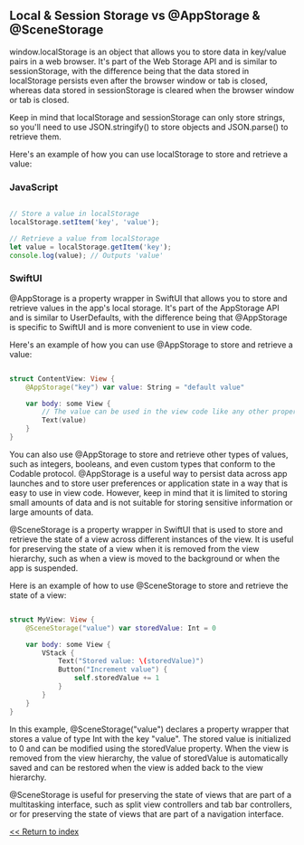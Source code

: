 ## Local & Session Storage vs @AppStorage & @SceneStorage

window.localStorage is an object that allows you to store data in key/value pairs in a web browser. It's part of the Web Storage API and is similar to sessionStorage, with the difference being that the data stored in localStorage persists even after the browser window or tab is closed, whereas data stored in sessionStorage is cleared when the browser window or tab is closed.

Keep in mind that localStorage and sessionStorage can only store strings, so you'll need to use JSON.stringify() to store objects and JSON.parse() to retrieve them.

Here's an example of how you can use localStorage to store and retrieve a value:

### JavaScript

```javascript

// Store a value in localStorage
localStorage.setItem('key', 'value');

// Retrieve a value from localStorage
let value = localStorage.getItem('key');
console.log(value); // Outputs 'value'


```

### SwiftUI

@AppStorage is a property wrapper in SwiftUI that allows you to store and retrieve values in the app's local storage. It's part of the AppStorage API and is similar to UserDefaults, with the difference being that @AppStorage is specific to SwiftUI and is more convenient to use in view code.

Here's an example of how you can use @AppStorage to store and retrieve a value:

```swift

struct ContentView: View {
    @AppStorage("key") var value: String = "default value"

    var body: some View {
        // The value can be used in the view code like any other property
        Text(value)
    }
}


```

You can also use @AppStorage to store and retrieve other types of values, such as integers, booleans, and even custom types that conform to the Codable protocol.
@AppStorage is a useful way to persist data across app launches and to store user preferences or application state in a way that is easy to use in view code. However, keep in mind that it is limited to storing small amounts of data and is not suitable for storing sensitive information or large amounts of data.

@SceneStorage is a property wrapper in SwiftUI that is used to store and retrieve the state of a view across different instances of the view. It is useful for preserving the state of a view when it is removed from the view hierarchy, such as when a view is moved to the background or when the app is suspended.

Here is an example of how to use @SceneStorage to store and retrieve the state of a view:
    
```swift

struct MyView: View {
    @SceneStorage("value") var storedValue: Int = 0

    var body: some View {
        VStack {
            Text("Stored value: \(storedValue)")
            Button("Increment value") {
                self.storedValue += 1
            }
        }
    }
}


```

In this example, @SceneStorage("value") declares a property wrapper that stores a value of type Int with the key "value". The stored value is initialized to 0 and can be modified using the storedValue property. When the view is removed from the view hierarchy, the value of storedValue is automatically saved and can be restored when the view is added back to the view hierarchy.

@SceneStorage is useful for preserving the state of views that are part of a multitasking interface, such as split view controllers and tab bar controllers, or for preserving the state of views that are part of a navigation interface.


[<< Return to index](README.md)